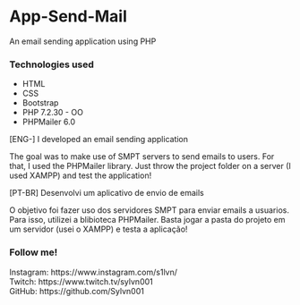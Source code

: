 # App-Send-Mail
An email sending application using PHP
  
  <h3> Technologies used </h3>
      
  <ul>
    <li>HTML </li>
    <li>CSS </li>
    <li>Bootstrap </li>
    <li>PHP 7.2.30 - OO </li>
    <li stle="color:black; list=style="none;"><a href="https://github.com/PHPMailer/PHPMailer"> </a> PHPMailer 6.0 </li>
  </ul>

[ENG-]
  I developed an email sending application
  <p>The goal was to make use of SMPT servers to send emails to users. For that, I used the PHPMailer library. Just throw the project folder on a server (I used XAMPP) and test the application!
 </p>

[PT-BR]
Desenvolvi um aplicativo de envio de emails
  <p>O objetivo foi fazer uso dos servidores SMPT para enviar emails a usuarios. Para isso, utilizei a blibioteca PHPMailer. Basta jogar a pasta do projeto em um servidor (usei o XAMPP) e testa a aplicação!  </p>

  <h3> Follow me! </h3>
  Instagram: https://www.instagram.com/s1lvn/ <br> 
  Twitch: https://www.twitch.tv/sylvn001 <br>
  GitHub: https://github.com/Sylvn001 <br>
